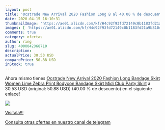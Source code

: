 ```yaml
---
layout: post
title: 'Ocstrade New Arrival 2020 Fashion Long B al 40.00 % de descuento'
date: 2020-04-15 16:10:31
thumbnailImage: 'https://ae01.alicdn.com/kf/H4c92f93fd72149c0b1183fd21a9b810cc/Ocstrade-New-Arrival-2020-Fashion-Long-Bandage-Skirt-Women-Lime-Zebra-Print-Bodycon-Bandage-Skirt-Midi.jpg_350x350._SL200_.jpg'
images: [ 'https://ae01.alicdn.com/kf/H4c92f93fd72149c0b1183fd21a9b810cc/Ocstrade-New-Arrival-2020-Fashion-Long-Bandage-Skirt-Women-Lime-Zebra-Print-Bodycon-Bandage-Skirt-Midi.jpg_350x350._SL200_.jpg' ]
comments: true
category: ofertas
author: ring
slug: 4000042068710
description:
actualPrice: 30.53 USD
comparePrice: 50.88 USD
inStock: true
---
```


Ahora mismo tienes [Ocstrade New Arrival 2020 Fashion Long Bandage Skirt Women Lime Zebra Print Bodycon Bandage Skirt Midi Club Party Skirt](https://www.amazon.com/dp/4000042068710/?tag=redken08-20) a 30.53 USD (original: 50.88 USD) (40.00 %  de descuento) en el siguiente enlace!

[![](https://ae01.alicdn.com/kf/H4c92f93fd72149c0b1183fd21a9b810cc/Ocstrade-New-Arrival-2020-Fashion-Long-Bandage-Skirt-Women-Lime-Zebra-Print-Bodycon-Bandage-Skirt-Midi.jpg_350x350._SL200_.jpg)](https://www.amazon.com/dp/4000042068710/?tag=redken08-20)

[Visítala!!!](https://www.amazon.com/dp/4000042068710/?tag=redken08-20)

[Consulta otras ofertas en nuestro canal de telegram](https://t.me/s/ofertas25)
